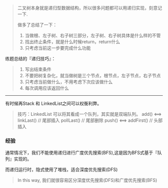 >二叉树本身就是递归型数据结构，所以很多问题都可以用递归实现，刻意记一下.
>
>做多了总结了一下： 
> 1. 当做根、左子树、右子树三部分，左子树、右子树具体是什么样的不管 
> 2. 找出终止条件，就是什么时候return，return什么 
> 3. 只考虑当前这一步要完成什么功能


练题总结的『递归技巧』：
>1. 写出结束条件
>2. 不要把树复杂化，就当做树是三个节点，根节点，左子节点，右子节点
>3. 只考虑当前做什么，不用考虑下次应该做什么
>4. 每次调用应该返回什么 
>
>



---
有时候再Stack 和 LinkedList之间可以权衡利弊。
> 技巧：LinkedList 可以将其看成一个队列，其实就是双端队列。
> add() <==> linkLast() // 尾部插入
> pollLast() // 尾部删除
> push() <==> addFirst() // 头部插入
>


### 经验
通常情况下，我们不能使用递归进行广度优先搜索(BFS),这是因为BFS式基于『队列』实现的。

而递归运行时，隐式使用了堆栈，适合深度优先搜索(DFS)
> In this way, 我们就很容易区分深度优先搜索(DFS)和广度优先搜索(BFS)
